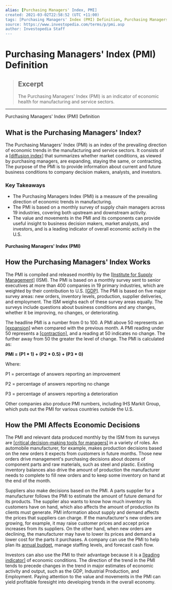 ```yaml
---
alias: [Purchasing Managers' Index, PMI]
created: 2021-03-02T22:58:52 (UTC +11:00)
tags: [Purchasing Managers' Index (PMI) Definition, Purchasing Managers' Index (PMI) Definition]
source: https://www.investopedia.com/terms/p/pmi.asp
author: Investopedia Staff
---
```


# Purchasing Managers' Index (PMI) Definition

> ## Excerpt
> The Purchasing Managers' Index (PMI) is an indicator of economic health for manufacturing and service sectors.

---

Purchasing Managers' Index (PMI) Definition
## What is the Purchasing Managers' Index?

The Purchasing Managers' Index (PMI) is an index of the prevailing direction of economic trends in the manufacturing and service sectors. It consists of a [[diffusion index]](https://www.investopedia.com/terms/d/diffusionindex.asp) that summarizes whether market conditions, as viewed by purchasing managers, are expanding, staying the same, or contracting. The purpose of the PMI is to provide information about current and future business conditions to company decision makers, analysts, and investors.

### Key Takeaways

-   The Purchasing Managers Index (PMI) is a measure of the prevailing direction of economic trends in manufacturing.
-   The PMI is based on a monthly survey of supply chain managers across 19 industries, covering both upstream and downstream activity.
-   The value and movements in the PMI and its components can provide useful insight to business decision makers, market analysts, and investors, and is a leading indicator of overall economic activity in the U.S.

#### Purchasing Managers' Index (PMI)

## How the Purchasing Managers' Index Works

The PMI is compiled and released monthly by the [[Institute for Supply Management]](https://www.investopedia.com/terms/i/institute-for-supply-management.asp) (ISM). The PMI is based on a monthly survey sent to senior executives at more than 400 companies in 19 primary industries, which are weighted by their contribution to U.S. [[GDP]](https://www.investopedia.com/terms/g/gdp.asp). The PMI is based on five major survey areas: new orders, inventory levels, production, supplier deliveries, and employment. The ISM weighs each of these survey areas equally. The surveys include questions about business conditions and any changes, whether it be improving, no changes, or deteriorating. 

The headline PMI is a number from 0 to 100. A PMI above 50 represents an [[expansion]](https://www.investopedia.com/terms/e/expansion.asp) when compared with the previous month. A PMI reading under 50 represents a [[contraction]](https://www.investopedia.com/terms/c/contraction.asp), and a reading at 50 indicates no change. The further away from 50 the greater the level of change. The PMI is calculated as: 

**PMI = (P1 \* 1) + (P2 \* 0.5) + (P3 \* 0)**

Where:

P1 = percentage of answers reporting an improvement  

P2 = percentage of answers reporting no change 

P3 = percentage of answers reporting a deterioration 

Other companies also produce PMI numbers, including IHS Markit Group, which puts out the PMI for various countries outside the U.S.  

## How the PMI Affects Economic Decisions

The PMI and relevant data produced monthly by the ISM from its surveys are [[critical decision-making tools for managers]](https://www.investopedia.com/articles/investing/010914/importance-purchasing-managers-index-pmi.asp) in a variety of roles. An automobile manufacturer, for example, makes production decisions based on the new orders it expects from customers in future months. Those new orders drive management's purchasing decisions about dozens of component parts and raw materials, such as steel and plastic. Existing inventory balances also drive the amount of production the manufacturer needs to complete to fill new orders and to keep some inventory on hand at the end of the month.

Suppliers also make decisions based on the PMI. A parts supplier for a manufacturer follows the PMI to estimate the amount of future demand for its products. The supplier also wants to know how much inventory its customers have on hand, which also affects the amount of production its clients must generate. PMI information about supply and demand affects the prices that suppliers can charge. If the manufacturer's new orders are growing, for example, it may raise customer prices and accept price increases from its suppliers. On the other hand, when new orders are declining, the manufacturer may have to lower its prices and demand a lower cost for the parts it purchases. A company can use the PMI to help plan its [annual budget](https://www.investopedia.com/terms/a/annual-budget.asp), manage staffing levels, and forecast cash flow.

Investors can also use the PMI to their advantage because it is a [[leading indicator]](https://www.investopedia.com/terms/l/leadingindicator.asp) of economic conditions. The direction of the trend in the PMI tends to precede changes in the trend in major estimates of economic activity and output, such as the GDP, Industrial Production, and Employment. Paying attention to the value and movements in the PMI can yield profitable foresight into developing trends in the overall economy.
